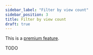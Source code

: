 ```yaml
---
sidebar_label: "Filter by view count"
sidebar_position: 3
title: Filter by view count
draft: true
---
```


This is a [premium feature](/docs/premium).

TODO
